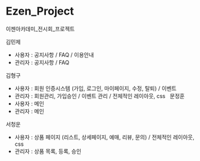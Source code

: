 # Ezen_Project
이젠아카데미_전시회_프로젝트

김민제
- 사용자 : 공지사항 / FAQ / 이용안내
- 관리자 : 공지사항 / FAQ

김형구
- 사용자 : 회원 인증시스템 (가입, 로그인, 마이페이지, 수정, 탈퇴) / 이벤트
- 관리자 : 회원관리, 가입승인 / 이벤트 관리 / 전체적인 레이아웃, css
  
문정훈
- 사용자 : 메인
- 관리자 : 메인

서청운
- 사용자 : 상품 페이지 (리스트, 상세페이지, 예매, 리뷰, 문의) / 전체적인 레이아웃, css
- 관리자 : 상품 목록, 등록, 승인
